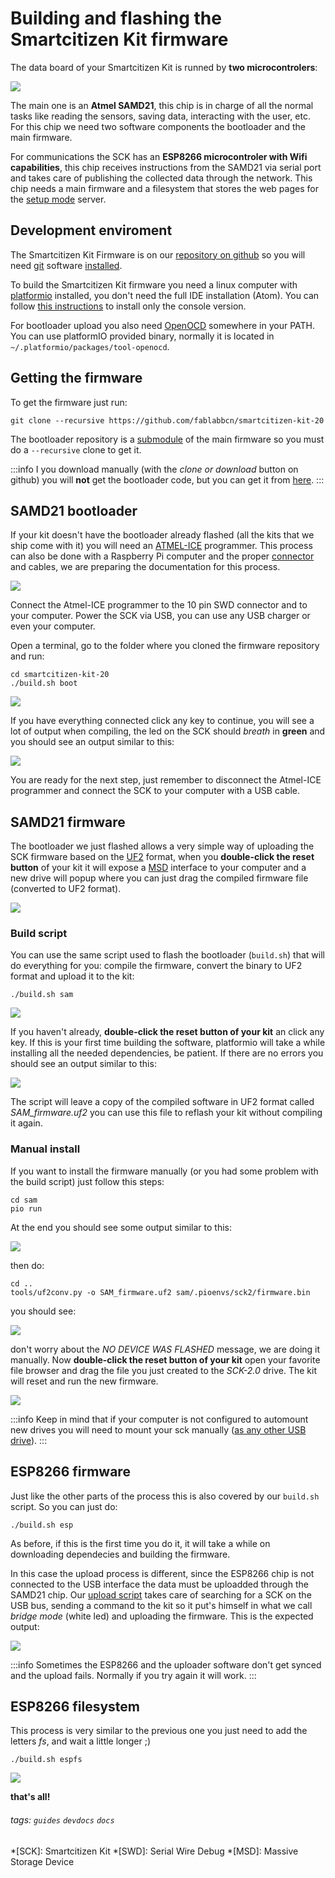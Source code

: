 Building and flashing the Smartcitizen Kit firmware
===================================================

The data board of your Smartcitizen Kit is runned by **two microcontrolers**:

![](https://i.imgur.com/wYoz4G8.png)


The main one is an **Atmel SAMD21**, this chip is in charge of all the normal tasks like reading the sensors, saving data, interacting with the user, etc. For this chip we need two software components the bootloader and the main firmware.

For communications the SCK has an **ESP8266 microcontroler with Wifi capabilities**, this chip receives instructions from the SAMD21 via serial port and takes care of publishing the collected data through the network. This chip needs a main firmware and a filesystem that stores the web pages for the [setup mode](http://placeholder_for_setup_mode_page) server.

## Development enviroment

The Smartcitizen Kit Firmware is on our [repository on github](https://github.com/fablabbcn/smartcitizen-kit-20) so you will need [git](https://mirrors.edge.kernel.org/pub/software/scm/git/) software [installed](https://git-scm.com/book/en/v2/Getting-Started-Installing-Git).

To build the Smartcitizen Kit firmware you need a linux computer with [platformio](https://platformio.org/) installed, you don't need the full IDE installation (Atom). You can follow [this instructions](http://docs.platformio.org/en/latest/installation.html#super-quick-mac-linux) to install only the console version.

For bootloader upload you also need [OpenOCD](http://openocd.org/) somewhere in your PATH. You can use platformIO provided binary, normally it is located in `~/.platformio/packages/tool-openocd`.



## Getting the firmware

To get the firmware just run:
```=bash
git clone --recursive https://github.com/fablabbcn/smartcitizen-kit-20
```

The bootloader repository is a [submodule](https://git-scm.com/book/en/v2/Git-Tools-Submodules) of the main firmware so you must do a `--recursive` clone to get it.

:::info
I you download manually (with the _clone or download_ button on github) you will **not** get the bootloader code, but you can get it from [here](https://github.com/fablabbcn/uf2-samdx1/tree/88aa54c1afab2647904aaccbe1a6b960c02fdb24).
:::

## SAMD21 bootloader

If your kit doesn't have the bootloader already flashed (all the kits that we ship come with it) you will need an [ATMEL-ICE](https://www.digikey.es/en/product-highlight/a/atmel/atmel-ice-programmer-debugger) programmer. This process can also be done with a Raspberry Pi computer and the proper [connector](https://www.adafruit.com/product/2094) and cables, we are preparing the documentation for this process.

![](https://i.imgur.com/wSVxBMB.png)

Connect the Atmel-ICE programmer to the 10 pin SWD connector and to your computer. Power the SCK via USB, you can use any USB charger or even your computer.

Open a terminal, go to the folder where you cloned the firmware repository and run:

```=bash
cd smartcitizen-kit-20
./build.sh boot
```

![](https://i.imgur.com/NheZe6j.png)

If you have everything connected click any key to continue, you will see a lot of output when compiling, the led on the SCK should _breath_ in **green** and you should see an output similar to this:

![](https://i.imgur.com/Oxze8uh.png)

You are ready for the next step, just remember to disconnect the Atmel-ICE programmer and connect the SCK to your computer with a USB cable.
 
## SAMD21 firmware
 
The bootloader we just flashed allows a very simple way of uploading the SCK firmware based on the [UF2](https://github.com/Microsoft/uf2) format, when you **double-click the reset button** of your kit it will expose a [MSD](https://en.wikipedia.org/wiki/USB_mass_storage_device_class) interface to your computer and a new drive will popup where you can just drag the compiled firmware file (converted to UF2 format).

![](https://i.imgur.com/tAofJ0g.png)

### Build script
You can use the same script used to flash the bootloader (`build.sh`) that will do everything for you: compile the firmware, convert the binary to UF2 format and upload it to the kit:

```=bash
./build.sh sam
```

![](https://i.imgur.com/OtsQ3WZ.png)

If you haven't already, **double-click the reset button of your kit** an click any key.
If this is your first time building the software, platformio will take a while installing all the needed dependencies, be patient. If there are no errors you should see an output similar to this:

![](https://i.imgur.com/dojcKGy.png)

The script will leave a copy of the compiled software in UF2 format called _SAM_firmware.uf2_ you can use this file to reflash your kit without compiling it again.

### Manual install

If you want to install the firmware manually (or you had some problem with the build script) just follow this steps:

```=bash
cd sam
pio run
```

At the end you should see some output similar to this:

![](https://i.imgur.com/gLjCqzW.png)

then do:

```=bash
cd ..
tools/uf2conv.py -o SAM_firmware.uf2 sam/.pioenvs/sck2/firmware.bin
```

you should see:

![](https://i.imgur.com/O148osW.png)

don't worry about the _NO DEVICE WAS FLASHED_ message, we are doing it manually.
Now **double-click the reset button of your kit** open your favorite file browser and drag the file you just created to the _SCK-2.0_ drive. The kit will reset and run the new firmware.

![](https://i.imgur.com/AbYTUjc.png)

:::info
Keep in mind that if your computer is not configured to automount new drives you will need to mount your sck manually ([as any other USB drive](https://linuxconfig.org/howto-mount-usb-drive-in-linux)).
:::

## ESP8266 firmware

Just like the other parts of the process this is also covered by our `build.sh` script. So you can just do:

```=bash
./build.sh esp
```
As before, if this is the first time you do it, it will take a while on downloading dependecies and building the firmware.

In this case the upload process is different, since the ESP8266 chip is not connected to the USB interface the data must be uploadded through the SAMD21 chip.
Our [upload script](https://github.com/fablabbcn/smartcitizen-kit-20/blob/master/esp/uploadESP.py) takes care of searching for a SCK on the USB bus, sending a command to the kit so it put's himself in what we call _bridge mode_ (white led) and uploading the firmware. This is the expected output:

![](https://i.imgur.com/dT1QTJa.png)

:::info
Sometimes the ESP8266 and the uploader software don't get synced and the upload fails. Normally if you try again it will work.
:::

## ESP8266 filesystem

This process is very similar to the previous one you just need to add the letters _fs_, and wait a little longer ;)

```=bash
./build.sh espfs
```
![](https://i.imgur.com/z3BjMJw.png)

**that's all!**

###### tags: `guides` `devdocs` `docs`
*[SCK]: Smartcitizen Kit
*[SWD]: Serial Wire Debug
*[MSD]: Massive Storage Device